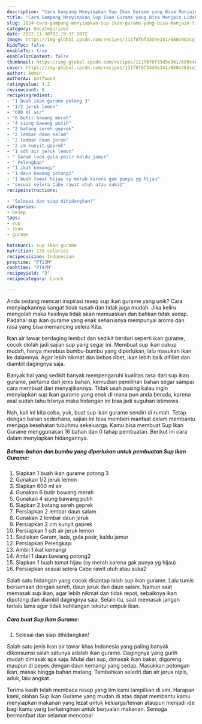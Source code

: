 ```yaml
---
description: "Cara Gampang Menyiapkan Sup Ikan Gurame yang Bisa Manjain Lidah"
title: "Cara Gampang Menyiapkan Sup Ikan Gurame yang Bisa Manjain Lidah"
slug: 1824-cara-gampang-menyiapkan-sup-ikan-gurame-yang-bisa-manjain-lidah
category: Uncategorized
date: 2022-11-30T02:19:37.507Z
image: https://img-global.cpcdn.com/recipes/111f0f6f33d9e341/680x482cq70/sup-ikan-gurame-foto-resep-utama.jpg
hideToc: false
enableToc: true
enableTocContent: false
thumbnail: https://img-global.cpcdn.com/recipes/111f0f6f33d9e341/680x482cq70/sup-ikan-gurame-foto-resep-utama.jpg
cover: https://img-global.cpcdn.com/recipes/111f0f6f33d9e341/680x482cq70/sup-ikan-gurame-foto-resep-utama.jpg
author: Admin
authorAv: notfound
ratingvalue: 4.2
reviewcount: 8
recipeingredient:
- "1 buah ikan gurame potong 3"
- "1/2 jeruk lemon"
- "600 ml air"
- "6 butir bawang merah"
- "4 siung bawang putih"
- "2 batang sereh geprek"
- "2 lembar daun salam"
- "2 lembar daun jeruk"
- "2 cm kunyit geprek"
- "1 sdt air jeruk lemon"
- " Garam lada gula pasir kaldu jamur"
- " Pelengkap"
- "1 ikat kemangi"
- "1 daun bawang potong2"
- "1 buah tomat hijau sy merah karena gak punya yg hijau"
- "sesuai selera Cabe rawit utuh atau suka2"
recipeinstructions:

- "Selesai dan siap dihidangkan!"
categories:
- Resep
tags:
- sup
- ikan
- gurame

katakunci: sup ikan gurame 
nutrition: 235 calories
recipecuisine: Indonesian
preptime: "PT13M"
cooktime: "PT47M"
recipeyield: "3"
recipecategory: Lunch

---
```





Anda sedang mencari inspirasi resep sup ikan gurame yang unik? Cara menyiapkannya sangat tidak susah dan tidak juga mudah. Jika keliru mengolah maka hasilnya tidak akan memuaskan dan bahkan tidak sedap. Padahal sup ikan gurame yang enak seharusnya mempunyai aroma dan rasa yang bisa memancing selera Kita.





Ikan air tawar berdaging lembut dan sedikit berduri seperti ikan gurame, cocok diolah jadi sajian sup yang segar ini. Membuat sup ikan cukup mudah, hanya merebus bumbu-bumbu yang diperlukan, lalu masukan ikan ke dalamnya. Agar lebih nikmat dan bebas ribet, ikan lebih baik difillet dan diambil dagingnya saja.

Banyak hal yang sedikit banyak mempengaruhi kualitas rasa dari sup ikan gurame, pertama dari jenis bahan, kemudian pemilihan bahan segar sampai cara membuat dan menyajikannya. Tidak usah pusing kalau ingin menyiapkan sup ikan gurame yang enak di mana pun anda berada, karena asal sudah tahu triknya maka hidangan ini bisa jadi suguhan istimewa.






Nah, kali ini kita coba, yuk, buat sup ikan gurame sendiri di rumah. Tetap dengan bahan sederhana, sajian ini bisa memberi manfaat dalam membantu menjaga kesehatan tubuhmu sekeluarga. Kamu bisa membuat Sup Ikan Gurame menggunakan 16 bahan dan 0 tahap pembuatan. Berikut ini cara dalam menyiapkan hidangannya.

<!--inarticleads1-->

##### Bahan-bahan dan bumbu yang diperlukan untuk pembuatan Sup Ikan Gurame:

1. Siapkan 1 buah ikan gurame potong 3
1. Gunakan 1/2 jeruk lemon
1. Siapkan 600 ml air
1. Gunakan 6 butir bawang merah
1. Gunakan 4 siung bawang putih
1. Siapkan 2 batang sereh geprek
1. Persiapkan 2 lembar daun salam
1. Gunakan 2 lembar daun jeruk
1. Persiapkan 2 cm kunyit geprek
1. Persiapkan 1 sdt air jeruk lemon
1. Sediakan  Garam, lada, gula pasir, kaldu jamur
1. Persiapkan  Pelengkap:
1. Ambil 1 ikat kemangi
1. Ambil 1 daun bawang potong2
1. Siapkan 1 buah tomat hijau (sy merah karena gak punya yg hijau)
1. Persiapkan sesuai selera Cabe rawit utuh atau suka2


Salah satu hidangan yang cocok disantap ialah sup ikan gurame. Lalu tumis bersamaan dengan sereh, daun jeruk dan daun salam. Namun saat memasak sup ikan, agar lebih nikmat dan tidak repot, sebaiknya ikan dipotong dan diambil dagingnya saja. Selain itu, saat memasak jangan terlalu lama agar tidak kehilangan tekstur empuk ikan. 

<!--inarticleads2-->

##### Cara buat Sup Ikan Gurame:


1. Selesai dan siap dihidangkan!

Salah satu jenis ikan air tawar khas Indonesia yang paling banyak dikonsumsi salah satunya adalah ikan gurame. Dagingnya yang gurih mudah dimasak apa saja. Mulai dari sup, dimasak ikan bakar, digoreng maupun di pepes dengan daun kemangi yang sedap. Masukkan potongan ikan, masak hingga bahan matang. Tambahkan seledri dan air jeruk nipis, aduk, lalu angkat. 

Terima kasih telah membaca resep yang tim kami tampilkan di sini. Harapan kami, olahan Sup Ikan Gurame yang mudah di atas dapat membantu kamu menyiapkan makanan yang lezat untuk keluarga/teman ataupun menjadi ide bagi kamu yang berkeinginan untuk berjualan makanan. Semoga bermanfaat dan selamat mencoba!
